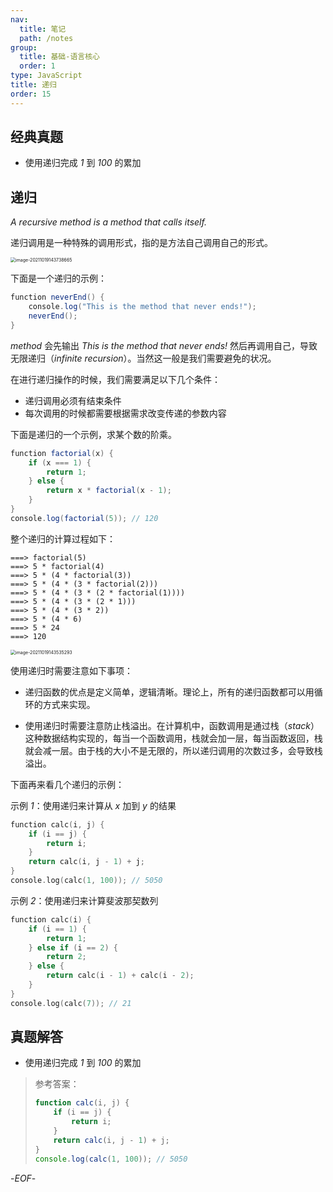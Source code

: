 ```yaml
---
nav:
  title: 笔记
  path: /notes
group:
  title: 基础-语言核心
  order: 1
type: JavaScript
title: 递归
order: 15
---
```


## 经典真题



- 使用递归完成 *1* 到 *100* 的累加



## 递归



*A recursive method is a method that calls itself.*

递归调用是一种特殊的调用形式，指的是方法自己调用自己的形式。



<img src="https://xiejie-typora.oss-cn-chengdu.aliyuncs.com/2021-10-19-063739.png" alt="image-20211019143738665" style="zoom:50%;" />



下面是一个递归的示例：

```java
function neverEnd() {
    console.log("This is the method that never ends!");
    neverEnd();
}
```

*method* 会先输出 *This is the method that never ends!* 然后再调用自己，导致无限递归（*infinite recursion*）。当然这一般是我们需要避免的状况。



在进行递归操作的时候，我们需要满足以下几个条件：

- 递归调用必须有结束条件
- 每次调用的时候都需要根据需求改变传递的参数内容



下面是递归的一个示例，求某个数的阶乘。

```java
function factorial(x) {
    if (x === 1) {
        return 1;
    } else {
        return x * factorial(x - 1);
    }
}
console.log(factorial(5)); // 120
```



整个递归的计算过程如下：

```
===> factorial(5)
===> 5 * factorial(4)
===> 5 * (4 * factorial(3))
===> 5 * (4 * (3 * factorial(2)))
===> 5 * (4 * (3 * (2 * factorial(1))))
===> 5 * (4 * (3 * (2 * 1)))
===> 5 * (4 * (3 * 2))
===> 5 * (4 * 6)
===> 5 * 24
===> 120
```

<img src="https://xiejie-typora.oss-cn-chengdu.aliyuncs.com/2021-10-19-063535.png" alt="image-20211019143535293" style="zoom:50%;" />



使用递归时需要注意如下事项：



- 递归函数的优点是定义简单，逻辑清晰。理论上，所有的递归函数都可以用循环的方式来实现。

  

- 使用递归时需要注意防止栈溢出。在计算机中，函数调用是通过栈（*stack*）这种数据结构实现的，每当一个函数调用，栈就会加一层，每当函数返回，栈就会减一层。由于栈的大小不是无限的，所以递归调用的次数过多，会导致栈溢出。



下面再来看几个递归的示例：



示例 *1*：使用递归来计算从 *x* 加到 *y* 的结果

```go
function calc(i, j) {
    if (i == j) {
        return i;
    }
    return calc(i, j - 1) + j;
}
console.log(calc(1, 100)); // 5050
```

示例 *2*：使用递归来计算斐波那契数列

```go
function calc(i) {
    if (i == 1) {
        return 1;
    } else if (i == 2) {
        return 2;
    } else {
        return calc(i - 1) + calc(i - 2);
    }
}
console.log(calc(7)); // 21
```



## 真题解答



- 使用递归完成 *1* 到 *100* 的累加

> 参考答案：
>
> ```js
> function calc(i, j) {
>     if (i == j) {
>         return i;
>     }
>     return calc(i, j - 1) + j;
> }
> console.log(calc(1, 100)); // 5050
> ```



-*EOF*-
